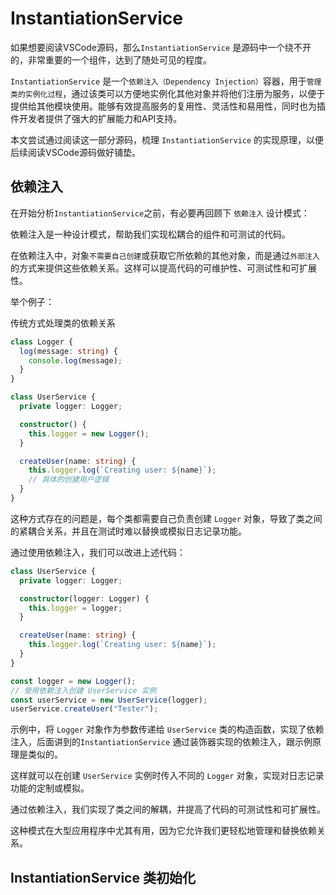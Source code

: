 # InstantiationService

如果想要阅读VSCode源码，那么`InstantiationService` 是源码中一个绕不开的，非常重要的一个组件，达到了随处可见的程度。

`InstantiationService` 是一个`依赖注入（Dependency Injection）`容器，用于`管理类的实例化过程`，通过该类可以方便地实例化其他对象并将他们注册为服务，以便于提供给其他模块使用。能够有效提高服务的复用性、灵活性和易用性，同时也为插件开发者提供了强大的扩展能力和API支持。

本文尝试通过阅读这一部分源码，梳理 `InstantiationService` 的实现原理，以便后续阅读VSCode源码做好铺垫。



## 依赖注入

在开始分析`InstantiationService`之前，有必要再回顾下 `依赖注入` 设计模式：

依赖注入是一种设计模式，帮助我们实现松耦合的组件和可测试的代码。

在依赖注入中，对象`不需要自己创建`或获取它所依赖的其他对象，而是通过`外部注入`的方式来提供这些依赖关系。这样可以提高代码的可维护性、可测试性和可扩展性。

举个例子：

传统方式处理类的依赖关系

```ts
class Logger {
  log(message: string) {
    console.log(message);
  }
}

class UserService {
  private logger: Logger;

  constructor() {
    this.logger = new Logger();
  }

  createUser(name: string) {
    this.logger.log(`Creating user: ${name}`);
    // 具体的创建用户逻辑
  }
}
```

这种方式存在的问题是，每个类都需要自己负责创建 `Logger` 对象，导致了类之间的紧耦合关系，并且在测试时难以替换或模拟日志记录功能。

通过使用依赖注入，我们可以改进上述代码：

```ts
class UserService {
  private logger: Logger;

  constructor(logger: Logger) {
    this.logger = logger;
  }

  createUser(name: string) {
    this.logger.log(`Creating user: ${name}`);
  }
}

const logger = new Logger();
// 使用依赖注入创建 UserService 实例
const userService = new UserService(logger);
userService.createUser("Tester");
```

示例中，将 `Logger` 对象作为参数传递给 `UserService` 类的构造函数，实现了依赖注入，后面讲到的`InstantiationService` 通过装饰器实现的依赖注入，跟示例原理是类似的。

这样就可以在创建 `UserService` 实例时传入不同的 `Logger` 对象，实现对日志记录功能的定制或模拟。

通过依赖注入，我们实现了类之间的解耦，并提高了代码的可测试性和可扩展性。

这种模式在大型应用程序中尤其有用，因为它允许我们更轻松地管理和替换依赖关系。



## InstantiationService 类初始化

